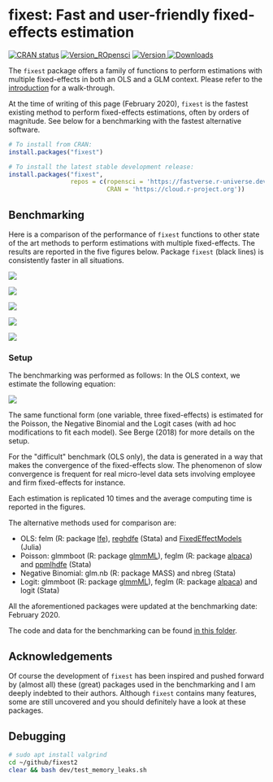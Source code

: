 # fixest: Fast and user-friendly fixed-effects estimation

<a href="https://cran.r-project.org/web/checks/check_results_fixest.html"><img src="https://cranchecks.info/badges/worst/fixest" alt="CRAN status"></a>
<a href="https://fastverse.r-universe.dev"><img src="https://fastverse.r-universe.dev/badges/fixest" alt="Version_ROpensci"></a>
<a href="https://CRAN.R-project.org/package=fixest"><img src="http://www.r-pkg.org/badges/version/fixest" alt="Version"> </a>
<a href="https://ipub.com/dev-corner/apps/r-package-downloads/"> <img src="https://cranlogs.r-pkg.org/badges/fixest" alt = "Downloads"> </a>

The `fixest` package offers a family of functions to perform estimations with multiple fixed-effects in both an OLS and a GLM context. Please refer to the [introduction](https://CRAN.R-project.org/package=fixest/vignettes/fixest_walkthrough.html) for a walk-through.

At the time of writing of this page (February 2020), `fixest` is the fastest existing method to perform fixed-effects estimations, often by orders of magnitude. See below for a benchmarking with the fastest alternative software. 

```R
# To install from CRAN:
install.packages("fixest")

# To install the latest stable development release:
install.packages("fixest", 
                 repos = c(ropensci = 'https://fastverse.r-universe.dev',
                           CRAN = 'https://cloud.r-project.org'))
```

## Benchmarking

Here is a comparison of the performance of `fixest` functions to other state of the art methods to perform estimations with multiple fixed-effects. The results are reported in the five figures below. Package `fixest` (black lines) is consistently faster in all situations.

![](https://github.com/lrberge/fixest/blob/master/vignettes/images/benchmark_gaussian.png?raw=true)

![](https://github.com/lrberge/fixest/blob/master/vignettes/images/benchmark_difficult.png?raw=true)

![](https://github.com/lrberge/fixest/blob/master/vignettes/images/benchmark_poisson.png?raw=true)

![](https://github.com/lrberge/fixest/blob/master/vignettes/images/benchmark_negbin.png?raw=true)

![](https://github.com/lrberge/fixest/blob/master/vignettes/images/benchmark_logit.png?raw=true)

### Setup

The benchmarking was performed as follows: In the OLS context, we estimate the following equation:

<!-- $$y_{ijk} = \alpha_i + \beta_j + \gamma_k + \delta x_{ijk} + \epsilon_{ijk}$$ -->
![](https://github.com/lrberge/fixest/blob/master/vignettes/images/equation.PNG?raw=true)
 
The same functional form (one variable, three fixed-effects) is estimated for the Poisson, the Negative Binomial and the Logit cases (with ad hoc modifications to fit each model). See Berge (2018) for more details on the setup.

For the "difficult" benchmark (OLS only), the data is generated in a way that makes the convergence of the fixed-effects slow. The phenomenon of slow convergence is frequent for real micro-level data sets involving employee and firm fixed-effects for instance.

Each estimation is replicated 10 times and the average computing time is reported in the figures. 

The alternative methods used for comparison are:

* OLS: felm (R: package [lfe](https://github.com/sgaure/lfe)), [reghdfe](https://github.com/sergiocorreia/reghdfe) (Stata) and [FixedEffectModels](https://github.com/FixedEffects/FixedEffectModels.jl) (Julia)
* Poisson: glmmboot (R: package [glmmML](https://cran.r-project.org/package=glmmML)), feglm (R: package [alpaca](https://github.com/amrei-stammann/alpaca)) and [ppmlhdfe](https://github.com/sergiocorreia/ppmlhdfe) (Stata)
* Negative Binomial: glm.nb (R: package MASS) and nbreg (Stata)
* Logit: glmmboot (R: package [glmmML](https://cran.r-project.org/package=glmmML)), feglm (R: package [alpaca](https://github.com/amrei-stammann/alpaca)) and logit (Stata)

All the aforementioned packages were updated at the benchmarking date: February 2020. 

The code and data for the benchmarking can be found [in this folder](https://drive.google.com/drive/folders/1-1M_vLGduByk5P3qHl7AMBBl85RzHpv7?usp=sharing).

## Acknowledgements

Of course the development of `fixest` has been inspired and pushed forward by (almost all) these (great) packages used in the benchmarking and I am deeply indebted to their authors. Although `fixest` contains many features, some are still uncovered and you should definitely have a look at these packages. 

## Debugging

```bash
# sudo apt install valgrind
cd ~/github/fixest2
clear && bash dev/test_memory_leaks.sh
```
